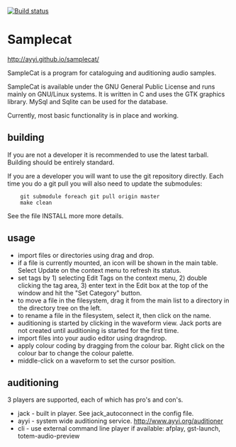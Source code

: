 [![Build status](https://gitlab.com/ayyi.org/samplecat/badges/master/pipeline.svg)](https://gitlab.com/ayyi.org/samplecat)

Samplecat
=========

http://ayyi.github.io/samplecat/

SampleCat is a program for cataloguing and auditioning audio samples.

SampleCat is available under the GNU General Public License and runs mainly on
GNU/Linux systems. It is written in C and uses the GTK graphics library. 
MySql and Sqlite can be used for the database.

Currently, most basic functionality is in place and working.


building
--------

If you are not a developer it is recommended to use the latest tarball. Building should be entirely standard.

If you are a developer you will want to use the git repository directly.
Each time you do a git pull you will also need to update the submodules:
```
	git submodule foreach git pull origin master
	make clean
```

See the file INSTALL more more details.


usage
-----

* import files or directories using drag and drop.
* if a file is currently mounted, an icon will be shown in the main table. Select Update on the context menu to refresh its status.
* set tags by 1) selecting Edit Tags on the context menu, 2) double clicking the tag area, 3) enter text in the Edit box at the top
  of the window and hit the "Set Category" button.
* to move a file in the filesystem, drag it from the main list to a directory in the directory tree on the left.
* to rename a file in the filesystem, select it, then click on the name.
* auditioning is started by clicking in the waveform view. Jack ports are not created until auditioning is started for the first time.
* import files into your audio editor using dragndrop.
* apply colour coding by dragging from the colour bar. Right click on the colour bar to change the colour palette.
* middle-click on a waveform to set the cursor position.


auditioning
-----------

3 players are supported, each of which has pro's and con's.

* jack - built in player. See jack_autoconnect in the config file.
* ayyi - system wide auditioning service. http://www.ayyi.org/auditioner
* cli  - use external command line player if available: afplay, gst-launch, totem-audio-preview

